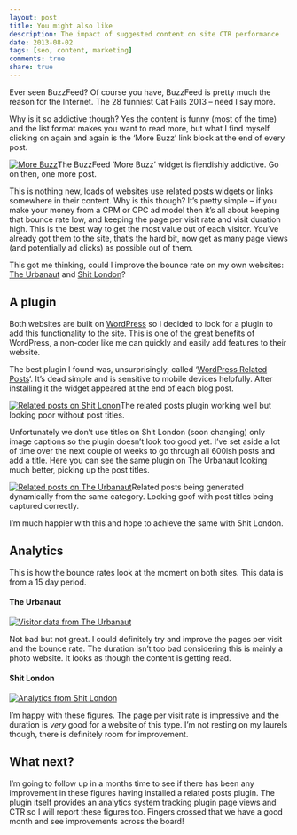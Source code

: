 ```yaml
---
layout: post
title: You might also like
description: The impact of suggested content on site CTR performance
date: 2013-08-02
tags: [seo, content, marketing]
comments: true
share: true
---
```


Ever seen BuzzFeed? Of course you have, BuzzFeed is pretty much the reason for the Internet. The 28 funniest Cat Fails 2013 – need I say more.

Why is it so addictive though? Yes the content is funny (most of the time) and the list format makes you want to read more, but what I find myself clicking on again and again is the ‘More Buzz’ link block at the end of every post.

[![More Buzz](http://images.grdnr.io/2013/04/more-buzz.png)](http://images.grdnr.io/2013/04/more-buzz.png)The BuzzFeed ‘More Buzz’ widget is fiendishly addictive. Go on then, one more post.

This is nothing new, loads of websites use related posts widgets or links somewhere in their content. Why is this though? It’s pretty simple – if you make your money from a CPM or CPC ad model then it’s all about keeping that bounce rate low, and keeping the page per visit rate and visit duration high. This is the best way to get the most value out of each visitor. You’ve already got them to the site, that’s the hard bit, now get as many page views (and potentially ad clicks) as possible out of them.

This got me thinking, could I improve the bounce rate on my own websites: [The Urbanaut](http://theurbanaut.net) and [Shit London](http://shitlondon.co.uk)?

## A plugin

Both websites are built on [WordPress](http://wordpress.org) so I decided to look for a plugin to add this functionality to the site. This is one of the great benefits of WordPress, a non-coder like me can quickly and easily add features to their website.

The best plugin I found was, unsurprisingly, called ‘[WordPress Related Posts](http://wordpress.org/extend/plugins/wordpress-23-related-posts-plugin/)‘. It’s dead simple and is sensitive to mobile devices helpfully. After installing it the widget appeared at the end of each blog post.

[![Related posts on Shit Lonon](http://images.grdnr.io/2013/04/sl-related-posts.png)](http://images.grdnr.io/2013/04/sl-related-posts.png)The related posts plugin working well but looking poor without post titles.

Unfortunately we don’t use titles on Shit London (soon changing) only image captions so the plugin doesn’t look too good yet. I’ve set aside a lot of time over the next couple of weeks to go through all 600ish posts and add a title. Here you can see the same plugin on The Urbanaut looking much better, picking up the post titles.

[![Related posts on The Urbanaut](http://images.grdnr.io/2013/04/tu-related-posts.png)](http://images.grdnr.io/2013/04/tu-related-posts.png)Related posts being generated dynamically from the same category. Looking goof with post titles being captured correctly.

I’m much happier with this and hope to achieve the same with Shit London.

## Analytics

This is how the bounce rates look at the moment on both sites. This data is from a 15 day period.

#### The Urbanaut

[![Visitor data from The Urbanaut](http://images.grdnr.io/2013/04/tu-data.png)](http://images.grdnr.io/2013/04/tu-data.png)   

 Not bad but not great. I could definitely try and improve the pages per visit and the bounce rate. The duration isn’t too bad considering this is mainly a photo website. It looks as though the content is getting read.

#### Shit London

[![Analytics from Shit London](http://images.grdnr.io/2013/04/sldata.png)](http://images.grdnr.io/2013/04/sldata.png)   

 I’m happy with these figures. The page per visit rate is impressive and the duration is _very_ good for a website of this type. I’m not resting on my laurels though, there is definitely room for improvement.

## What next?

I’m going to follow up in a months time to see if there has been any improvement in these figures having installed a related posts plugin. The plugin itself provides an analytics system tracking plugin page views and CTR so I will report these figures too. Fingers crossed that we have a good month and see improvements across the board!
